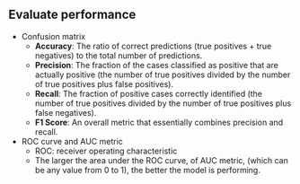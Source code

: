 ## Evaluate performance
- Confusion matrix
  - **Accuracy**: The ratio of correct predictions (true positives + true negatives) to the total number of predictions.
  - **Precision**: The fraction of the cases classified as positive that are actually positive (the number of true positives divided by the number of true positives plus false positives).
  - **Recall**: The fraction of positive cases correctly identified (the number of true positives divided by the number of true positives plus false negatives).
  - **F1 Score**: An overall metric that essentially combines precision and recall.
- ROC curve and AUC metric
  - ROC: receiver operating characteristic
  - The larger the area under the ROC curve, of AUC metric, (which can be any value from 0 to 1), the better the model is performing.
